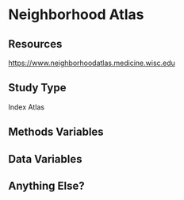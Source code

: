 # Neighborhood Atlas

## Resources
https://www.neighborhoodatlas.medicine.wisc.edu
## Study Type
Index
Atlas
## Methods Variables

## Data Variables

## Anything Else?
